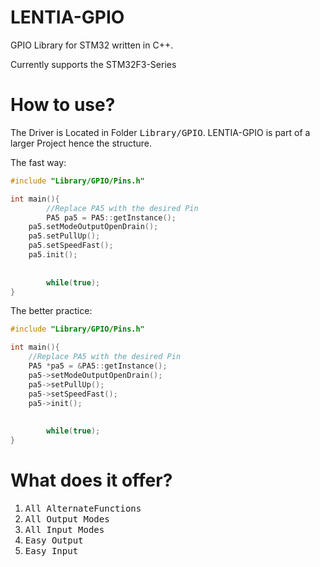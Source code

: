 # LENTIA-GPIO
GPIO Library for STM32 written in C++.

Currently supports the STM32F3-Series



# How to use?

The Driver is Located in Folder <kbd>Library/GPIO</kbd>. LENTIA-GPIO is part of a larger Project hence the structure.

The fast way:

```cpp
#include "Library/GPIO/Pins.h"

int main(){
    	//Replace PA5 with the desired Pin
    	PA5 pa5 = PA5::getInstance();
	pa5.setModeOutputOpenDrain();
	pa5.setPullUp();
	pa5.setSpeedFast();
	pa5.init();
    
    
    	while(true);
}
```

The better practice:

```cpp
#include "Library/GPIO/Pins.h"

int main(){
   	//Replace PA5 with the desired Pin
   	PA5 *pa5 = &PA5::getInstance();
	pa5->setModeOutputOpenDrain();
	pa5->setPullUp();
	pa5->setSpeedFast();
	pa5->init();
 
    
    	while(true);
}
```

# What does it offer?

1. <kbd>All AlternateFunctions</kbd>
2. <kbd>All Output Modes</kbd>
3. <kbd>All Input Modes</kbd>
4. <kbd>Easy Output</kbd>
5. <kbd>Easy Input</kbd>
